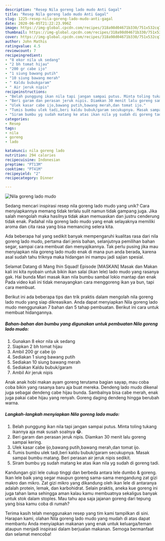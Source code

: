 ```yaml
---
description: "Resep Nila goreng lado mudo Anti Gagal"
title: "Resep Nila goreng lado mudo Anti Gagal"
slug: 1225-resep-nila-goreng-lado-mudo-anti-gagal
date: 2020-06-05T21:22:23.996Z
image: https://img-global.cpcdn.com/recipes/318a98d04671b330/751x532cq70/nila-goreng-lado-mudo-foto-resep-utama.jpg
thumbnail: https://img-global.cpcdn.com/recipes/318a98d04671b330/751x532cq70/nila-goreng-lado-mudo-foto-resep-utama.jpg
cover: https://img-global.cpcdn.com/recipes/318a98d04671b330/751x532cq70/nila-goreng-lado-mudo-foto-resep-utama.jpg
author: John Mathis
ratingvalue: 4.5
reviewcount: 7
recipeingredient:
- "8 ekor nila uk sedang"
- "2 bh tomat hijau"
- "200 gr cabe ijo"
- "1 siung bawang putih"
- "10 siung bawang merah"
- " Kaldu bubukgaram"
- " Air jeruk nipis"
recipeinstructions:
- "Belah punggung ikan nila tapi jangan sampai putus. Minta toling tukang ikannya aja mak susah soalnya 😂."
- "Beri garam dan perasan jeruk nipis. Diamkan 30 menit lalu goreng sampai kering."
- "Ulek kasar cabe ijo,bawang putih,bawang merah,dan tomat ijo."
- "Tumis bumbu ulek tadi,beri kaldu bubuk/garam secukupnya. Masak sampai bumbu matang. Beri perasan air jeruk nipis sedikit."
- "Siram bumbu yg sudah matang ke atas ikan nila yg sudah di goreng tadi."
categories:
- Resep
tags:
- nila
- goreng
- lado

katakunci: nila goreng lado 
nutrition: 294 calories
recipecuisine: Indonesian
preptime: "PT13M"
cooktime: "PT41M"
recipeyield: "2"
recipecategory: Dinner

---
```



![Nila goreng lado mudo](https://img-global.cpcdn.com/recipes/318a98d04671b330/751x532cq70/nila-goreng-lado-mudo-foto-resep-utama.jpg)

Sedang mencari inspirasi resep nila goreng lado mudo yang unik? Cara menyiapkannya memang tidak terlalu sulit namun tidak gampang juga. Jika salah mengolah maka hasilnya tidak akan memuaskan dan justru cenderung tidak enak. Padahal nila goreng lado mudo yang enak selayaknya memiliki aroma dan cita rasa yang bisa memancing selera kita.

Ada beberapa hal yang sedikit banyak mempengaruhi kualitas rasa dari nila goreng lado mudo, pertama dari jenis bahan, selanjutnya pemilihan bahan segar, sampai cara membuat dan menyajikannya. Tak perlu pusing jika mau menyiapkan nila goreng lado mudo enak di mana pun anda berada, karena asal sudah tahu triknya maka hidangan ini mampu jadi sajian spesial.

Selamat Datang di Mang Ihin Squad! Episode [MASKAN] Masak dan Makan kali ini kita nyobain untuk bikin ikan salai (ikan lele) lado mudo yang rasanya gak. Hai bunda Mari masak ikan nila bumbu sambal lokio mantap dan enak Pada video kali ini tidak menayangkan cara menggoreng ikan ya bun, tapi cara membuat.


Berikut ini ada beberapa tips dan trik praktis dalam mengolah nila goreng lado mudo yang siap dikreasikan. Anda dapat menyiapkan Nila goreng lado mudo menggunakan 7 bahan dan 5 tahap pembuatan. Berikut ini cara untuk membuat hidangannya.

<!--inarticleads1-->

##### Bahan-bahan dan bumbu yang digunakan untuk pembuatan Nila goreng lado mudo:

1. Gunakan 8 ekor nila uk sedang
1. Siapkan 2 bh tomat hijau
1. Ambil 200 gr cabe ijo
1. Sediakan 1 siung bawang putih
1. Sediakan 10 siung bawang merah
1. Sediakan  Kaldu bubuk/garam
1. Ambil  Air jeruk nipis


Anak anak hobi makan ayam goreng terutama bagian sayap, mau coba coba bikin yang rasanya baru aja buat mereka. Dendeng lado mudo dikenal juga sebagai dendeng cabe hijau bunda. Sambalnya bisa cabe merah, enak juga pakai cabe hijau yang renyah. Goreng daging dendeng hingga berubah warna. 

<!--inarticleads2-->

##### Langkah-langkah menyiapkan Nila goreng lado mudo:

1. Belah punggung ikan nila tapi jangan sampai putus. Minta toling tukang ikannya aja mak susah soalnya 😂.
1. Beri garam dan perasan jeruk nipis. Diamkan 30 menit lalu goreng sampai kering.
1. Ulek kasar cabe ijo,bawang putih,bawang merah,dan tomat ijo.
1. Tumis bumbu ulek tadi,beri kaldu bubuk/garam secukupnya. Masak sampai bumbu matang. Beri perasan air jeruk nipis sedikit.
1. Siram bumbu yg sudah matang ke atas ikan nila yg sudah di goreng tadi.


Kandungan gizi lele cukup tinggi dan berbeda antara lele dumbo &amp; goreng. Ikan lele baik yang segar maupun goreng sama-sama mengandung zat gizi makro dan mikro. Zat gizi mikro yang dikandung oleh ikan lele di antaranya adalah protein, lemak, dan karbohidrat. Selain praktis, aneka kue goreng ini juga tahan lama sehingga aman kalau kamu membuatnya sekaligus banyak untuk stok dalam stoples. Mau tahu apa saja jajanan goreng dari tepung yang bisa kamu coba di rumah? 

Terima kasih telah menggunakan resep yang tim kami tampilkan di sini. Harapan kami, olahan Nila goreng lado mudo yang mudah di atas dapat membantu Anda menyiapkan makanan yang enak untuk keluarga/teman ataupun menjadi inspirasi dalam berjualan makanan. Semoga bermanfaat dan selamat mencoba!
